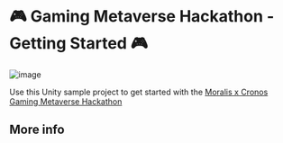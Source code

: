 # 🎮 Gaming Metaverse Hackathon - Getting Started 🎮
![image](https://user-images.githubusercontent.com/99496843/184018280-8b0a7fdb-e65a-49ce-85ca-65dbef86f1fa.png)

Use this Unity sample project to get started with the [Moralis x Cronos Gaming Metaverse Hackathon](https://moralis.io/cronos-hackathon/)

## More info

